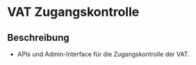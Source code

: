# VAT Zugangskontrolle

## Beschreibung

- APIs und Admin-Interface für die Zugangskontrolle der VAT.
